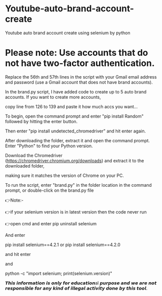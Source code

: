 # Youtube-auto-brand-account-create
Youtube auto brand account create using selenium by python

# Please note: Use accounts that do not have two-factor authentication.

Replace the 56th and 57th lines in the script with your Gmail email address and password (use a Gmail account that does not have brand accounts).

In the brand.py script, I have added code to create up to 5 auto brand accounts. If you want to create more accounts, 

copy line from 126 to 139 and paste it how much accs you want...

To begin, open the command prompt and enter "pip install Random" followed by hitting the enter button.

Then enter "pip install undetected_chromedriver" and hit enter again.

After downloading the folder, extract it and open the command prompt. Enter "Python" to find your Python version.

Download the Chromedriver (https://chromedriver.chromium.org/downloads) and extract it to the downloaded folder, 

making sure it matches the version of Chrome on your PC.

To run the script, enter "brand.py" in the folder location in the command prompt, or double-click on the brand.py file

👉Note:-

👉if your selenium version is in latest version then the code never run

👉open cmd and enter pip uninstall selenium

And enter

pip install selenium==4.2.1 or pip install selenium==4.2.0

and hit enter

and

python -c "import selenium; print(selenium.version)"

𝙏𝙝𝙞𝙨 𝙞𝙣𝙛𝙤𝙧𝙢𝙖𝙩𝙞𝙤𝙣 𝙞𝙨 𝙤𝙣𝙡𝙮 𝙛𝙤𝙧 𝙚𝙙𝙪𝙘𝙖𝙩𝙞𝙤𝙣al 𝙥𝙪𝙧𝙥𝙤𝙨𝙚 𝙖𝙣𝙙 𝙬𝙚 𝙖𝙧𝙚 𝙣𝙤𝙩 𝙧𝙚𝙨𝙥𝙤𝙣𝙨𝙞𝙗𝙡𝙚 𝙛𝙤𝙧 𝙖𝙣𝙮 𝙠𝙞𝙣𝙙 𝙤𝙛 𝙞𝙡𝙡𝙚𝙜𝙖𝙡 𝙖𝙘𝙩𝙞𝙫𝙞𝙩𝙮 𝙙𝙤𝙣𝙚 𝙗𝙮 𝙩𝙝𝙞𝙨 𝙩𝙤𝙤𝙡.
